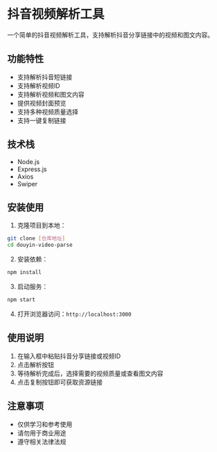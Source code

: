 # 抖音视频解析工具

一个简单的抖音视频解析工具，支持解析抖音分享链接中的视频和图文内容。

## 功能特性

- 支持解析抖音短链接
- 支持解析视频ID
- 支持解析视频和图文内容
- 提供视频封面预览
- 支持多种视频质量选择
- 支持一键复制链接

## 技术栈

- Node.js
- Express.js
- Axios
- Swiper

## 安装使用

1. 克隆项目到本地：
```bash
git clone [仓库地址]
cd douyin-video-parse
```

2. 安装依赖：
```bash
npm install
```

3. 启动服务：
```bash
npm start
```

4. 打开浏览器访问：`http://localhost:3000`

## 使用说明

1. 在输入框中粘贴抖音分享链接或视频ID
2. 点击解析按钮
3. 等待解析完成后，选择需要的视频质量或查看图文内容
4. 点击复制按钮即可获取资源链接

## 注意事项

- 仅供学习和参考使用
- 请勿用于商业用途
- 遵守相关法律法规